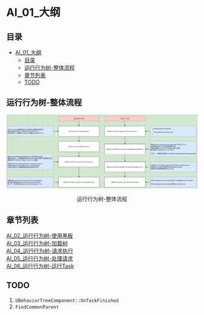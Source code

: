 # AI_01_大纲
## 目录
- [AI_01_大纲](#ai_01_大纲)
    - [目录](#目录)
    - [运行行为树-整体流程](#运行行为树-整体流程)
    - [章节列表](#章节列表)
    - [TODO](#todo)

## 运行行为树-整体流程
![](Images/运行行为树-整体流程.png)
<center>运行行为树-整体流程</center>

## 章节列表
[AI_02_运行行为树-使用黑板](AI_02_运行行为树-使用黑板.md)   
[AI_03_运行行为树-加载树](AI_03_运行行为树-加载树.md)   
[AI_04_运行行为树-请求执行](AI_04_运行行为树-请求执行.md)   
[AI_05_运行行为树-处理请求](AI_05_运行行为树-处理请求.md)   
[AI_06_运行行为树-运行Task](AI_06_运行行为树-运行Task.md)   

## TODO
1. `UBehaviorTreeComponent::OnTaskFinished`
2. `FindCommonParent`